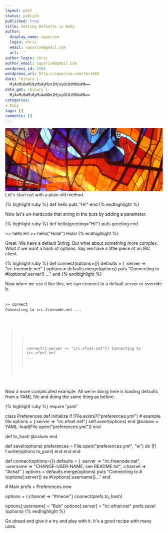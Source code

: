 ```yaml
---
layout: post
status: publish
published: true
title: Setting Defaults in Ruby
author:
  display_name: squarism
  login: chris
  email: squarism@gmail.com
  url: ''
author_login: chris
author_email: squarism@gmail.com
wordpress_id: 1504
wordpress_url: http://squarism.com/?p=1504
date: !binary |-
  MjAxMi0wMi0yMSAyMzo1MjoyOCAtMDUwMA==
date_gmt: !binary |-
  MjAxMi0wMi0yMiAwNDo1MjoyOCAtMDUwMA==
categories:
- Ruby
tags: []
comments: []
---
```

<p><img src="/uploads/2012/02/ruby_defaults.png" alt="" title="ruby_defaults" width="709" height="202" class="aligncenter size-full wp-image-1557" />
Let's start out with a plain old method.</p>
{% highlight ruby %}
def hello
  puts "Hi!"
end
{% endhighlight %}

<p>Now let's un-hardcode that string in the puts by adding a parameter.</p>

{% highlight ruby %}
def hello(greeting="Hi!")
  puts greeting
end</p>
<p>>> hello
Hi!
>> hello("Hola!")
Hola!
{% endhighlight %}

<p>Great.  We have a default String.  But what about something more complex.  What if we want a hash of options.  Say we have a little piece of an IRC client.</p>

{% highlight ruby %}
def connect(options={})
  defaults = {
    :server => "irc.freenode.net"
  }
  options = defaults.merge(options)
  puts "Connecting to #{options[:server]} ..."
end
{% endhighlight %}

<p>Now when we use it like this, we can connect to a default server or override it.</p>
<code>
>> connect
Connecting to irc.freenode.net ...</p>

>> connect({:server => "irc.efnet.net"})
Connecting to irc.efnet.net ...
</code>

<p>Now a more complicated example.  All we're doing here is loading defaults from a YAML file and doing the same thing as before.</p>
{% highlight ruby %}
require 'yaml'</p>
<p>class Preferences
  def initialize
    if !File.exists?("preferences.yml")
      # example file
      options = {:server => "irc.efnet.net"}
      self.save!(options)
    end
    @values = YAML::load(File.open("preferences.yml"))
  end</p>
<p>  def to_hash
    @values
  end</p>
<p>  def save!(options)
    preferences = File.open("preferences.yml", "w") do |f|
      f.write(options.to_yaml)
    end
  end
end</p>
<p>def connect(options={})
  defaults = {
    :server => "irc.freenode.net",
    :username => "CHANGE-USER-NAME, see README.txt",
    :channel => "#chat"
  }
  options = defaults.merge(options)
  puts "Connecting to #{options[:server]} as #{options[:username]}..."
end</p>
<p># Main
prefs = Preferences.new</p>
<p>options = {:channel => "#meow"}
connect(prefs.to_hash)</p>
<p>options[:username] = "Bob"
options[:server] = "irc.efnet.net"
prefs.save!(options)
{% endhighlight %}

<p>Go ahead and give it a try and play with it.  It's a good recipe with many uses.</p>
